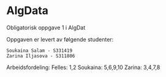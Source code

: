 # AlgData

Obligatorisk oppgave 1 i AlgDat

Oppgaven er levert av følgende studenter:

    Soukaina Salam - S331419
    Zarina Iljasova - S311806
    
Arbeidsfordeling:
Felles: 1,2 
Soukaina: 5,6,9,10
Zarina: 3,4,7,8

